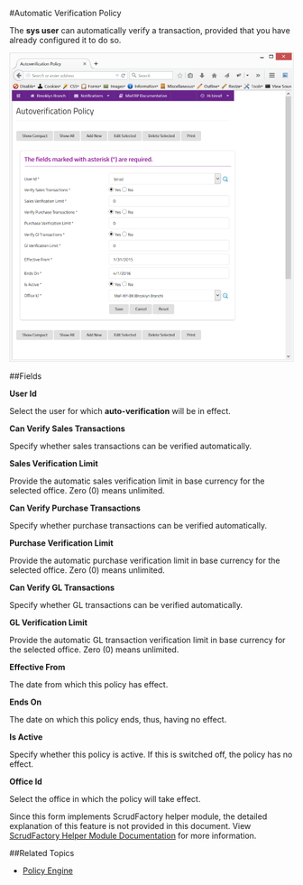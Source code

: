 #Automatic Verification Policy

The **sys user** can automatically verify a transaction, provided that you have already configured it to do so.

![Auto Verification Policy](images/auto-verification-policy.png)

##Fields

**User Id**

Select the user for which **auto-verification** will be in effect.

**Can Verify Sales Transactions**

Specify whether sales transactions can be verified automatically.

**Sales Verification Limit**

Provide the automatic sales verification limit in base currency for the selected office. Zero (0) means unlimited.

**Can Verify Purchase Transactions**

Specify whether purchase transactions can be verified automatically.

**Purchase Verification Limit**

Provide the automatic purchase verification limit in base currency for the selected office. Zero (0) means unlimited.

**Can Verify GL Transactions**

Specify whether GL transactions can be verified automatically.

**GL Verification Limit**

Provide the automatic GL transaction verification limit in base currency for the selected office. Zero (0) means unlimited.


**Effective From**

The date from which this policy has effect.

**Ends On**

The date on which this policy ends, thus, having no effect.

**Is Active**

Specify whether this policy is active. If this is switched off, the policy has no effect.

**Office Id**

Select the office in which the policy will take effect.


<div class="alert-box scrud radius">
    Since this form implements ScrudFactory helper module, the detailed explanation of this feature is not provided
    in this document. View <a href="../../core-concepts/scrud-factory.md">ScrudFactory Helper Module Documentation</a>
    for more information.
</div>


##Related Topics
* [Policy Engine](../../core-concepts/policy-engine.md)